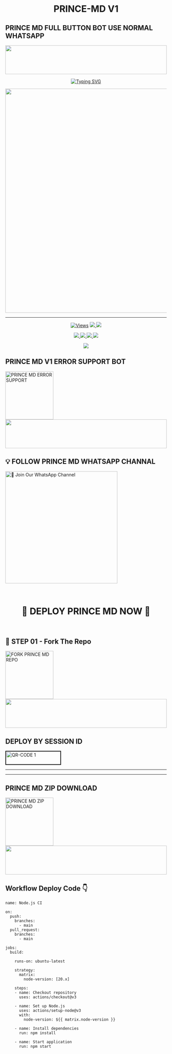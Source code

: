 
<h1 align="center">PRINCE-MD V1</h1>

## PRINCE MD FULL BUTTON BOT USE NORMAL WHATSAPP 

<img src="https://i.imgur.com/dBaSKWF.gif" height="90" width="100%">

<p align="center">
<a href="https://git.io/typing-svg"><img src="https://readme-typing-svg.demolab.com?font=Fira+Code&weight=700&size=33&pause=1000&color=5513F7&width=435&lines=PRINCE+MD+WHATSAPP+BOT" alt="Typing SVG" /></a>
</p>
<p align="center">
<a href="https://github.com/Armashahzan">
    <img src="https://files.catbox.moe/2hw5lq.jpg"  width="700px">
</a>
<hr>


<p align="center">

  <a href="https://github.com/Armashahzan/PRINCE-MD_V1">
    <img src="https://hits.seeyoufarm.com/api/count/incr/badge.svg?url=https%3A%2F%2Fgithub.com%2FVajiraTech%2FVAJIRA_MD&count_bg=%2379C83D&title_bg=%23555555&icon=gitpod.svg&icon_color=%23E7E7E7&title=Views&edge_flat=false" alt="Views"/></a>
  
  </a>
  <a href="https://github.com/Armashahzan/PRINCE-MD_V1/fork">
    <img src="https://img.shields.io/github/forks/VajiraTech/VAJIRA_MD?label=Fork&style=social">
    
  </a>
  <a href="https://github.com/Armashahzan/PRINCE-MD_V1/stargazers">
    <img src="https://img.shields.io/github/stars/VajiraTech/VAJIRA_MD?style=social">
  </a>
</p>

<p align="center">
  <a href="https://github.com/Armashahzan/PRINCE-MD_V1">
    <img src="https://img.shields.io/github/repo-size/VajiraTech/VAJIRA_MD?color=purple&label=Repo%20Size&style=plastic">

  </a>
  <a href="">
    <img src="https://img.shields.io/github/license/VajiraTech/VAJIRA_MD?color=purple&label=License&style=plastic">

  </a>
  <a href="https://github.com/Armashahzan/PRINCE-MD_V1">
    <img src="https://img.shields.io/github/languages/top/VajiraTech/VAJIRA_MD?color=purple&label=Javascript&style=plastic">

  </a>
  <a href="https://github.com/Armashahzan/PRINCE-MD_V1">
    <img src="https://img.shields.io/static/v1?label=Author&message=Prince%20ofc&color=purple&style=plastic">

  </a>
  </p>
 <p align="center">
  <a href="https://github.com/Armashahzan/PRINCE-MD_V1">
    <img src="https://img.shields.io/badge/OUR%20%20%20TEAM-CRD%20OFFICIAL%20(CRD)-purple&style=plastic">

  </a>
</p>



## PRINCE MD V1 ERROR SUPPORT BOT

<a href="https://goto.now/3NtN2"><img src="" alt="PRINCE MD ERROR SUPPORT" width="150"></a>
</br>
<img src="https://i.imgur.com/dBaSKWF.gif" height="90" width="100%">
<br>



## 💡 FOLLOW PRINCE MD WHATSAPP CHANNAL

<a href="https://whatsapp.com/channel/0029VaxOi76K5cDJkV9UYR0Q"><img src="https://img.shields.io/badge/Join%20Our%20WhatsApp%20Channel-blue" alt="📎 Join Our WhatsApp Channel" width="350"></a>

<br>

<div align="center">
 
  <h1>🙂 DEPLOY PRINCE MD NOW 🙂</h1>
</div>

<br>

## 🎀 STEP 01 -  Fork The Repo

<a href="https://github.com/Armashahzan/PRINCE-MD_V1"><img src="https://img.shields.io/badge/Fork%20Repo-blue" alt="FORK PRINCE MD REPO" width="150"></a>
</br>
<img src="https://i.imgur.com/dBaSKWF.gif" height="90" width="100%">
<br>

## DEPLOY BY SESSION ID 

<a href="https://prince-md-pair-session.onrender.com"><img src="https://i.ibb.co/FWSfNmb/scan-qr-zusyco-btn.png" alt="QR-CODE 1" border="2" width="170" height="40" ></a>

<hr>
<hr>

## PRINCE MD ZIP DOWNLOAD

<a href="https://www.mediafire.com/file/vczi5t2ldvomag9/Prince-Public.zip/file"><img src="" alt="PRINCE MD ZIP DOWNLOAD" width="150"></a>
</br>
<img src="https://i.imgur.com/dBaSKWF.gif" height="90" width="100%">
<br>

## Workflow Deploy Code 👇


```
name: Node.js CI

on:
  push:
    branches:
      - main
  pull_request:
    branches:
      - main

jobs:
  build:

    runs-on: ubuntu-latest

    strategy:
      matrix:
        node-version: [20.x]

    steps:
    - name: Checkout repository
      uses: actions/checkout@v3

    - name: Set up Node.js
      uses: actions/setup-node@v3
      with:
        node-version: ${{ matrix.node-version }}

    - name: Install dependencies
      run: npm install

    - name: Start application
      run: npm start
```


